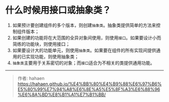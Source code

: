 # 什么时候用接口或抽象类？

1. 如果预计要创建组件的多个版本，则创建`抽象类`。抽象类提供简单的方法来控制组件版本；
2. 如果创建的功能将在大范围的全异对象间使用，则使用`接口`。如果要设计小而简练的功能块，则使用接口；
3. 如果要设计大的功能单元，则使用`抽象类`。如果要在组件的所有实现间提供通用的已实现功能，则使用抽象类；
4. `抽象类`主要用于关系密切的对象；而`接口`适合为不相关的类提供通用功能。


---

> 作者: hahaen  
> https://hahaen.github.io/%E4%BB%80%E4%B9%88%E6%97%B6%E5%80%99%E7%94%A8%E6%8E%A5%E5%8F%A3%E6%88%96%E6%8A%BD%E8%B1%A1%E7%B1%BB/
